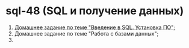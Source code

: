 # sql-48 (SQL и получение данных)

1. [Домашнее задание по теме "Введение в SQL. Установка ПО";](src/part1.1/readme.md)
2. Домашнее задание по теме "Работа с базами данных";
3. 